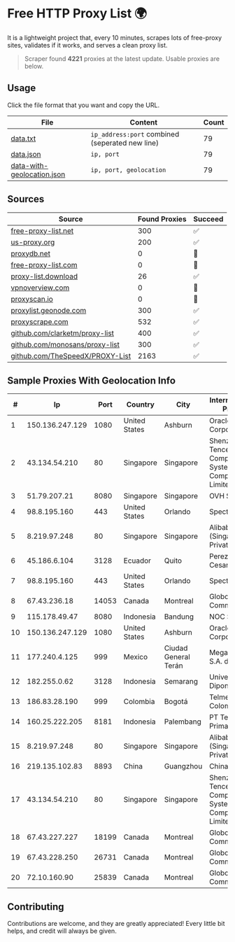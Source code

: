 
# Free HTTP Proxy List 🌍

It is a lightweight project that, every 10 minutes, scrapes lots of free-proxy sites, validates if it works, and serves a clean proxy list.


> Scraper found **4221** proxies at the latest update. Usable proxies are below.

## Usage

Click the file format that you want and copy the URL.


|File|Content|Count|
|----|-------|-----|
|[data.txt](https://raw.githubusercontent.com/themiralay/Proxy-List-World/master/data.txt)|`ip_address:port` combined (seperated new line)|79|
|[data.json](https://raw.githubusercontent.com/themiralay/Proxy-List-World/master/data.json)|`ip, port`|79|
|[data-with-geolocation.json](https://raw.githubusercontent.com/themiralay/Proxy-List-World/master/data-with-geolocation.json)|`ip, port, geolocation`|79|

## Sources

|Source|Found Proxies|Succeed|
|------|-------------|-------|
|[free-proxy-list.net](https://free-proxy-list.net)|300|✅|
|[us-proxy.org](https://www.us-proxy.org)|200|✅|
|[proxydb.net](http://proxydb.net)|0|🚫|
|[free-proxy-list.com](https://free-proxy-list.com/?page=&port=&type%5B%5D=http&type%5B%5D=https&up_time=0&search=Search)|0|🚫|
|[proxy-list.download](https://www.proxy-list.download/HTTP)|26|✅|
|[vpnoverview.com](https://vpnoverview.com/privacy/anonymous-browsing/free-proxy-servers)|0|🚫|
|[proxyscan.io](https://www.proxyscan.io)|0|🚫|
|[proxylist.geonode.com](https://proxylist.geonode.com/api/proxy-list?limit=300&page=1&sort_by=lastChecked&sort_type=desc&protocols=http,https)|300|✅|
|[proxyscrape.com](https://api.proxyscrape.com/v2/?request=displayproxies&protocol=http&timeout=10000&country=all&ssl=all&anonymity=all)|532|✅|
|[github.com/clarketm/proxy-list](https://raw.githubusercontent.com/clarketm/proxy-list/master/proxy-list-raw.txt)|400|✅|
|[github.com/monosans/proxy-list](https://raw.githubusercontent.com/monosans/proxy-list/main/proxies/http.txt)|300|✅|
|[github.com/TheSpeedX/PROXY-List](https://raw.githubusercontent.com/TheSpeedX/PROXY-List/master/http.txt)|2163|✅|


## Sample Proxies With Geolocation Info

|#|Ip|Port|Country|City|Internet Service Provider|
|-|--|----|-------|----|-------------------------|
|1|150.136.247.129|1080|United States|Ashburn|Oracle Corporation|
|2|43.134.54.210|80|Singapore|Singapore|Shenzhen Tencent Computer Systems Company Limited|
|3|51.79.207.21|8080|Singapore|Singapore|OVH SAS|
|4|98.8.195.160|443|United States|Orlando|Spectrum|
|5|8.219.97.248|80|Singapore|Singapore|Alibaba Cloud (Singapore) Private Limited|
|6|45.186.6.104|3128|Ecuador|Quito|Perez Tito Julio Cesar|
|7|98.8.195.160|443|United States|Orlando|Spectrum|
|8|67.43.236.18|14053|Canada|Montreal|GloboTech Communications|
|9|115.178.49.47|8080|Indonesia|Bandung|NOC SIMAYA|
|10|150.136.247.129|1080|United States|Ashburn|Oracle Corporation|
|11|177.240.4.125|999|Mexico|Ciudad General Terán|Mega Cable, S.A. de C.V.|
|12|182.255.0.62|3128|Indonesia|Semarang|Universitas Diponegoro|
|13|186.83.28.190|999|Colombia|Bogotá|Telmex Colombia S.A.|
|14|160.25.222.205|8181|Indonesia|Palembang|PT Telemedia Prima Nusantara|
|15|8.219.97.248|80|Singapore|Singapore|Alibaba Cloud (Singapore) Private Limited|
|16|219.135.102.83|8893|China|Guangzhou|Chinanet|
|17|43.134.54.210|80|Singapore|Singapore|Shenzhen Tencent Computer Systems Company Limited|
|18|67.43.227.227|18199|Canada|Montreal|GloboTech Communications|
|19|67.43.228.250|26731|Canada|Montreal|GloboTech Communications|
|20|72.10.160.90|25839|Canada|Montreal|GloboTech Communications|



## Contributing

Contributions are welcome, and they are greatly appreciated! Every
little bit helps, and credit will always be given.

